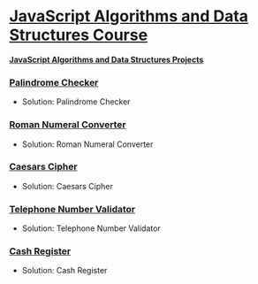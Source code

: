 # [JavaScript Algorithms and Data Structures Course](https://www.freecodecamp.org/learn/javascript-algorithms-and-data-structures)
**[JavaScript Algorithms and Data Structures Projects](https://www.freecodecamp.org/learn/javascript-algorithms-and-data-structures#javascript-algorithms-and-data-structures-projects)**

### [Palindrome Checker](https://www.freecodecamp.org/learn/javascript-algorithms-and-data-structures/javascript-algorithms-and-data-structures-projects/palindrome-checker)
* Solution: Palindrome Checker

### [Roman Numeral Converter](https://www.freecodecamp.org/learn/javascript-algorithms-and-data-structures/javascript-algorithms-and-data-structures-projects/roman-numeral-converter)
* Solution: Roman Numeral Converter

### [Caesars Cipher](https://www.freecodecamp.org/learn/javascript-algorithms-and-data-structures/javascript-algorithms-and-data-structures-projects/caesars-cipher)
* Solution: Caesars Cipher

### [Telephone Number Validator](https://www.freecodecamp.org/learn/javascript-algorithms-and-data-structures/javascript-algorithms-and-data-structures-projects/telephone-number-validator)
* Solution: Telephone Number Validator

### [Cash Register](https://www.freecodecamp.org/learn/javascript-algorithms-and-data-structures/javascript-algorithms-and-data-structures-projects/cash-register)
* Solution: Cash Register